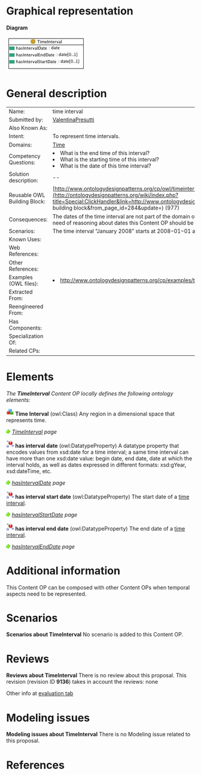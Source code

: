 #  Graphical representation


__Diagram__




[![Image:timeinterval.jpg](./Timeinterval.jpg)](../Image/Timeinterval.jpg.md "Image:timeinterval.jpg")




#  General description




|  |  |
| --- | --- |
|  Name: |  time interval |
|  Submitted by: | [ValentinaPresutti](../User/ValentinaPresutti.md "User:ValentinaPresutti") |
|  Also Known As: |  |
|  Intent: |  To represent time intervals. |
|  Domains: | [Time](../Community/Time.md "Community:Time") |
|  Competency Questions: | <li> What is the end time of this interval?</li><li> What is the starting time of this interval?</li><li> What is the date of this time interval?</li> |
|  Solution description: |  -- |
|  Reusable OWL Building Block: | [http://www.ontologydesignpatterns.org/cp/owl/timeinterval.owl](http://ontologydesignpatterns.org/wiki/index.php?title=Special:ClickHandler&link=http://www.ontologydesignpatterns.org/cp/owl/timeinterval.owl&message=OWL building block&from_page_id=284&update=) (977) |
|  Consequences: |  The dates of the time interval are not part of the domain of discourse, they are datatype values. If there is the need of reasoning about dates this Content OP should be used in composition with the  [region](../Region/Region.md "Submissions:Region") Content OP. |
|  Scenarios: |  The time interval “January 2008” starts at 2008−01−01 and ends at and ends at 2008−01−31. |
|  Known Uses: |  |
|  Web References: |  |
|  Other References: |  |
|  Examples (OWL files): | <li><a class="external free" href="http://www.ontologydesignpatterns.org/cp/examples/timeinterval/january2008.owl" rel="nofollow" title="http://www.ontologydesignpatterns.org/cp/examples/timeinterval/january2008.owl">http://www.ontologydesignpatterns.org/cp/examples/timeinterval/january2008.owl</a></li> |
|  Extracted From: |  |
|  Reengineered From: |  |
|  Has Components: |  |
|  Specialization Of: |  |
|  Related CPs: |  |


  




#  Elements


_The __TimeInterval__ Content OP locally defines the following ontology elements:_




[![Class](./20px-Class.gif)](../Image/Class.gif.md "Class") __Time Interval__ (owl:Class) Any region in a dimensional space that represents time. 



 [![](./11px-ArrowRight.gif)](../Image/ArrowRight.gif.md "ArrowRight.gif") _[TimeInterval](./SmartHome_TimeInterval.md "Submissions:TimeInterval/TimeInterval") page_

[![DatatypeProperty](./20px-DatatypeProperty.gif)](../Image/DatatypeProperty.gif.md "DatatypeProperty") __has interval date__ (owl:DatatypeProperty) A datatype property that encodes values from xsd:date for a time interval; a 
same time interval can have more than one xsd:date value: begin date, end date, date at which the interval holds, as well as dates expressed in different formats: xsd:gYear, xsd:dateTime, etc. 



 [![](./11px-ArrowRight.gif)](../Image/ArrowRight.gif.md "ArrowRight.gif") _[hasIntervalDate](./TimeInterval/hasIntervalDate.md "Submissions:TimeInterval/hasIntervalDate") page_

[![DatatypeProperty](./20px-DatatypeProperty.gif)](../Image/DatatypeProperty.gif.md "DatatypeProperty") __has interval start date__ (owl:DatatypeProperty) The start date of a  [time interval](./SmartHome_TimeInterval.md "Submissions:TimeInterval/TimeInterval"). 



 [![](./11px-ArrowRight.gif)](../Image/ArrowRight.gif.md "ArrowRight.gif") _[hasIntervalStartDate](./TimeInterval/hasIntervalStartDate.md "Submissions:TimeInterval/hasIntervalStartDate") page_

[![DatatypeProperty](./20px-DatatypeProperty.gif)](../Image/DatatypeProperty.gif.md "DatatypeProperty") __has interval end date__ (owl:DatatypeProperty) The end date of a  [time interval](./SmartHome_TimeInterval.md "Submissions:TimeInterval/TimeInterval"). 



 [![](./11px-ArrowRight.gif)](../Image/ArrowRight.gif.md "ArrowRight.gif") _[hasIntervalEndDate](./TimeInterval/hasIntervalEndDate.md "Submissions:TimeInterval/hasIntervalEndDate") page_
#  Additional information


This Content OP can be composed with other Content OPs when temporal aspects need to be represented.



#  Scenarios



__Scenarios about TimeInterval__
No scenario is added to this Content OP.




#  Reviews



__Reviews about TimeInterval__
There is no review about this proposal.
This revision (revision ID __9136__) takes in account the reviews: none


Other info at [evaluation tab](http://ontologydesignpatterns.org/wiki/index.php?title=Submissions:TimeInterval&action=evaluation "http://ontologydesignpatterns.org/wiki/index.php?title=Submissions:TimeInterval&action=evaluation")




  




#  Modeling issues



__Modeling issues about TimeInterval__
There is no Modeling issue related to this proposal.




  




#  References